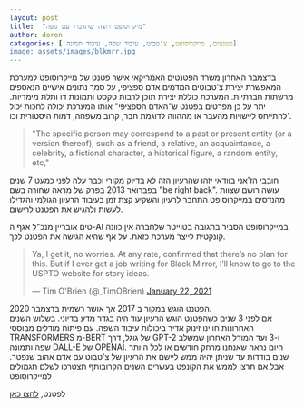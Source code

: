 ```yaml
---
layout: post
title:  "מיקרוסופט רוצה שתדברו עם גופה"
author: doron
categories: [ פטנטים, מייקרוסופט, צ'טבוט, עיבוד שפה, עיבוד תמונה]
image: assets/images/blkmrr.jpg
---
```



בדצמבר האחרון משרד הפטנטים האמריקאי אישר פטנט של מייקרוסופט למערכת המאפשרת יצירת צ'טבוטים המדמים אדם ספציפי, על סמך נתונים אישיים הנאספים מרשתות חברתיות. המערכת כוללת יצירת תוכן לרבות טקסט ותמונות דו ותלת מימדיות. 
יתר על כן מפרטים בפטנט ש"האדם הספציפי" אותו המערכת יכולה לחכות יכול להתייחס ליישויות מהעבר או מההווה לדוגמת חבר, קרוב משפחה, דמות היסטורית וכו'.

> "The specific person may correspond to a past or present entity (or a version thereof), such as a friend, a relative, an acquaintance, a celebrity, a fictional character, a historical figure, a random entity, etc," 

חובבי הז'אני בוודאי יזהו שהרעיון הזה לא בדיוק מקורי וכבר עלה לפני כמעט 7 שנים בפברואר 2013 בפרק של מראה שחורה בשם  "be right back". 
עושה רושם שצוות מהנדסים במייקרוסופט התחבר לרעיון והשקיע קצת זמן בעיבוד הרעיון הגולמי והגדילו לעשות ולהגיש את הפטנט לרישום.

טים אובריין מנכ"ל אגף ה-AI במייקרוסופט הסביר בתגובה בטוייטר שלחברה אין כוונה קונקטית לייצר מערכת כזאת. על אף שהיא הגישה את הפטנט לכך. 


<blockquote class="twitter-tweet"><p lang="en" dir="ltr">Ya, I get it, no worries. At any rate, confirmed that there’s no plan for this. But if I ever get a job writing for Black Mirror, I’ll know to go to the USPTO website for story ideas.</p>&mdash; Tim O&#39;Brien (@_TimOBrien) <a href="https://twitter.com/_TimOBrien/status/1352674749277630464?ref_src=twsrc%5Etfw">January 22, 2021</a></blockquote> <script async src="https://platform.twitter.com/widgets.js" charset="utf-8"></script> 

הפטנט הוגש במקור ב 2017 אך אושר רשמית בדצמבר 2020.<br>
אם לפני 3 שנים כשהפטנט הוגש הרעיון עוד היה בגדר מדע בדיוני. בשלוש השנים האחרונות חווינו זינוק אדיר ביכולות עיבוד השפה. עם פיתוח מודלים מבוססי TRANSFORMERS מ-BERT של גוגל, דרך GPT-2 ו-3 ועד המודל האחרון שמשלב שפה ותמונה DALL-E של OPENAI. היום נראה שאנחנו מרחק חודשים או לכל היותר שנים בודדות עד שניתן יהיה ממש ליישם את הרעיון של צ'טבוט עם אדם אהוב שנפטר. אבל אם תרצו לממש את הקונפט בעשרים השנים הקרובותף תצטרכו לשלם תגמולים למייקרוסופט

לפטנט, [לחצו כאן](https://pdfpiw.uspto.gov/.piw?PageNum=deceased&docid=10853717&IDKey=6E72242A6301&HomeUrl=http%3A%2F%2Fpatft.uspto.gov%2Fnetacgi%2Fnph-Parser%3FSect1%3DPTO2%2526Sect2%3DHITOFF%2526p%3D1%2526u%3D%25252Fnetahtml%25252FPTO%25252Fsearch-bool.html%2526r%3D31%2526f%3DG%2526l%3D50%2526co1%3DAND%2526d%3DPTXT%2526s1%3Dmicrosoft.ASNM.%2526OS%3DAN%2Fmicrosoft%2526RS%3DAN%2Fmicrosoft)
